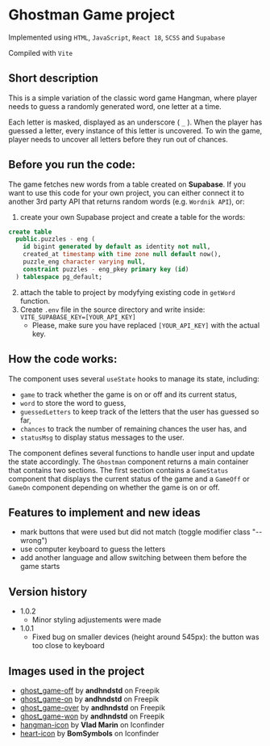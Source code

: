 # Ghostman Game project
Implemented using `HTML`, `JavaScript`, `React 18`, `SCSS` and `Supabase`

Compiled with `Vite`

## Short description
This is a simple variation of the classic word game Hangman, where player needs to guess a randomly generated word, one letter at a time.

Each letter is masked, displayed as an underscore ( `_` ). When the player has guessed a letter, every instance of this letter is uncovered. To win the game, player needs to uncover all letters before they run out of chances.

## Before you run the code:
The game fetches new words from a table created on **Supabase**. If you want to use this code for your own project, you can either connect it to another 3rd party API that returns random words (e.g. `Wordnik API`), or:

1. create your own Supabase project and create a table for the words:
```sql
create table
  public.puzzles - eng (
    id bigint generated by default as identity not null,
    created_at timestamp with time zone null default now(),
    puzzle_eng character varying null,
    constraint puzzles - eng_pkey primary key (id)
  ) tablespace pg_default;
```
2. attach the table to project by modyfying existing code in `getWord` function.
3. Create `.env` file in the source directory and write inside:
`VITE_SUPABASE_KEY=[YOUR_API_KEY]`
    * Please, make sure you have replaced `[YOUR_API_KEY]` with the actual key.

## How the code works:
The component uses several `useState` hooks to manage its state, including: 
* `game` to track whether the game is on or off and its current status, 
* `word` to store the word to guess, 
* `guessedLetters` to keep track of the letters that the user has guessed so far, 
* `chances` to track the number of remaining chances the user has, and 
* `statusMsg` to display status messages to the user.

The component defines several functions to handle user input and update the state accordingly.
The `Ghostman` component returns a main container that contains two sections. The first section contains a `GameStatus` component that displays the current status of the game and a `GameOff` or `GameOn` component depending on whether the game is on or off.

## Features to implement and new ideas
* mark buttons that were used but did not match (toggle modifier class "--wrong")
* use computer keyboard to guess the letters
* add another language and allow switching between them before the game starts

## Version history
* 1.0.2
  * Minor styling adjustements were made
* 1.0.1
  * Fixed bug on smaller devices (height around 545px): the button was too close to keyboard

## Images used in the project
* [ghost_game-off](https://www.freepik.com/free-vector/cute-ghost-brings-axis_32304191.htm#query=ghost&position=4&from_view=author) by **andhndstd** on Freepik
* [ghost_game-on](https://www.freepik.com/free-vector/cute-ghost-full-love_32304213.htm#query=ghost&position=20&from_view=author) by **andhndstd** on Freepik
* [ghost_game-over](https://www.freepik.com/free-vector/cute-ghost-full-pressure_32304225.htm#page=3&query=death&position=19&from_view=search&track=sph) by **andhndstd** on Freepik
* [ghost_game-won](https://www.freepik.com/free-vector/happy-cute-ghost_32304248.htm#page=3&query=death&position=18&from_view=search&track=sph) by **andhndstd** on Freepik
* [hangman-icon](https://www.iconfinder.com/quizanswers) by **Vlad Marin** on Iconfinder
* [heart-icon](https://www.iconfinder.com/korawan_m) by **BomSymbols** on Iconfinder
